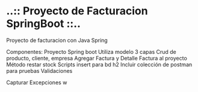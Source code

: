  <h1> ..:: Proyecto de Facturacion SpringBoot ::.. </h1>
<body> Proyecto de facturacion  con Java Spring 
<p>Componentes:
Proyecto Spring boot
Utiliza modelo 3 capas
Crud de producto, cliente, empresa
Agregar Factura y Detalle Factura al proyecto
Método restar stock
Scripts insert para bd h2
Incluir colección de postman para pruebas
Validaciones</p>
Capturar Excepciones w

